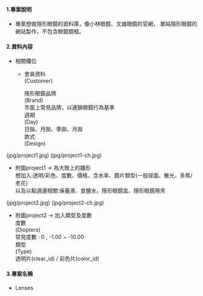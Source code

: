#### 1.專案說明
+   專案想做隱形眼鏡的資料庫，像小林眼鏡、文雄眼鏡的官網，
    單純隱形眼鏡的網站製作，不包含眼鏡鏡框。
#### 2.資料內容
+   相關欄位<br>
      + 會員資料<br>
        (Customer)<br>

        隱形眼鏡品牌<br>
        (Brand)<br>
           市面上常見品牌，以連鎖眼鏡行為基準<br>
        週期<br>
        (Day)<br>
          日拋、月拋、季拋、月拋<br>
        款式<br>
        (Design)<br>

(jpg/project1.jpg)
(jpg/project1-ch.jpg)
+ 附圖project1 -> 為大致上的雛形 <br>
    想加入:透明/彩色、度數、價格、含水率、鏡片類型(一般球面、散光、多焦/老花)<br>
    以及以點週邊相關:保養液、食鹽水、隱形眼鏡盒、隱形眼鏡用夾<br>

(jpg/project2.jpg)
(jpg/project2-ch.jpg)
+ 附圖project2 -> 加入類型及度數<br>
    度數<br>
    (Diopters)<br>
      常見度數 : 0 , -1.00 ~ -10.00<br>
   類型<br>
    (Type)<br>
     透明片(clear_id) / 彩色片(color_id)<br>

#### 3.專案名稱
+    Lenses